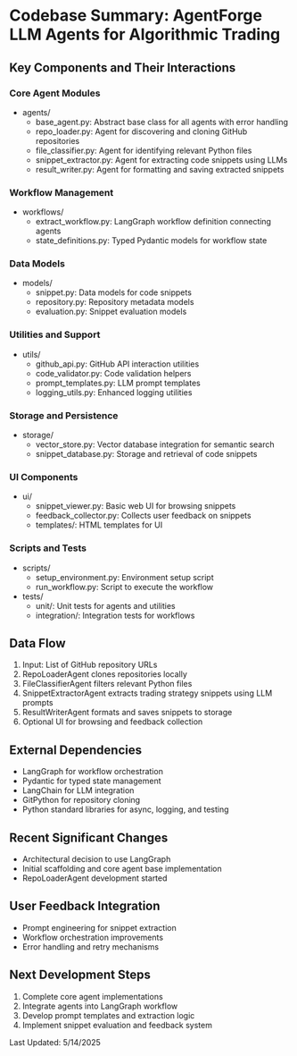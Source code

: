 # Codebase Summary: AgentForge LLM Agents for Algorithmic Trading

## Key Components and Their Interactions

### Core Agent Modules
- agents/
  - base_agent.py: Abstract base class for all agents with error handling
  - repo_loader.py: Agent for discovering and cloning GitHub repositories
  - file_classifier.py: Agent for identifying relevant Python files
  - snippet_extractor.py: Agent for extracting code snippets using LLMs
  - result_writer.py: Agent for formatting and saving extracted snippets

### Workflow Management
- workflows/
  - extract_workflow.py: LangGraph workflow definition connecting agents
  - state_definitions.py: Typed Pydantic models for workflow state

### Data Models
- models/
  - snippet.py: Data models for code snippets
  - repository.py: Repository metadata models
  - evaluation.py: Snippet evaluation models

### Utilities and Support
- utils/
  - github_api.py: GitHub API interaction utilities
  - code_validator.py: Code validation helpers
  - prompt_templates.py: LLM prompt templates
  - logging_utils.py: Enhanced logging utilities

### Storage and Persistence
- storage/
  - vector_store.py: Vector database integration for semantic search
  - snippet_database.py: Storage and retrieval of code snippets

### UI Components
- ui/
  - snippet_viewer.py: Basic web UI for browsing snippets
  - feedback_collector.py: Collects user feedback on snippets
  - templates/: HTML templates for UI

### Scripts and Tests
- scripts/
  - setup_environment.py: Environment setup script
  - run_workflow.py: Script to execute the workflow
- tests/
  - unit/: Unit tests for agents and utilities
  - integration/: Integration tests for workflows

## Data Flow
1. Input: List of GitHub repository URLs
2. RepoLoaderAgent clones repositories locally
3. FileClassifierAgent filters relevant Python files
4. SnippetExtractorAgent extracts trading strategy snippets using LLM prompts
5. ResultWriterAgent formats and saves snippets to storage
6. Optional UI for browsing and feedback collection

## External Dependencies
- LangGraph for workflow orchestration
- Pydantic for typed state management
- LangChain for LLM integration
- GitPython for repository cloning
- Python standard libraries for async, logging, and testing

## Recent Significant Changes
- Architectural decision to use LangGraph
- Initial scaffolding and core agent base implementation
- RepoLoaderAgent development started

## User Feedback Integration
- Prompt engineering for snippet extraction
- Workflow orchestration improvements
- Error handling and retry mechanisms

## Next Development Steps
1. Complete core agent implementations
2. Integrate agents into LangGraph workflow
3. Develop prompt templates and extraction logic
4. Implement snippet evaluation and feedback system

Last Updated: 5/14/2025
